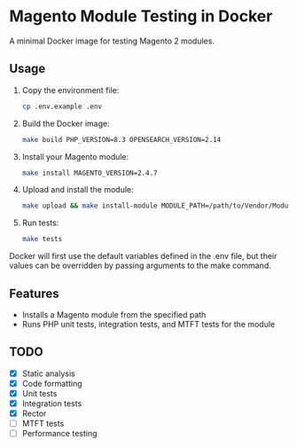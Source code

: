 # Magento Module Testing in Docker

A minimal Docker image for testing Magento 2 modules.

## Usage

1. Copy the environment file:
    ```bash
    cp .env.example .env
    ```
2. Build the Docker image:
    ```bash
    make build PHP_VERSION=8.3 OPENSEARCH_VERSION=2.14
    ```
3. Install your Magento module:
    ```bash
    make install MAGENTO_VERSION=2.4.7
    ```
4. Upload and install the module:
    ```bash
    make upload && make install-module MODULE_PATH=/path/to/Vendor/Module
    ```   

5. Run tests:
    ```bash
    make tests
    ```

Docker will first use the default variables defined in the .env file, but their values can be overridden by passing arguments to the make command.

## Features

- Installs a Magento module from the specified path
- Runs PHP unit tests, integration tests, and MTFT tests for the module

## TODO
- [x] Static analysis
- [x] Code formatting
- [x] Unit tests
- [x] Integration tests
- [x] Rector
- [ ] MTFT tests
- [ ] Performance testing